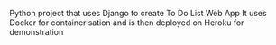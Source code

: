 Python project that uses Django to create To Do List Web App
It uses Docker for containerisation and is then deployed on Heroku for demonstration
